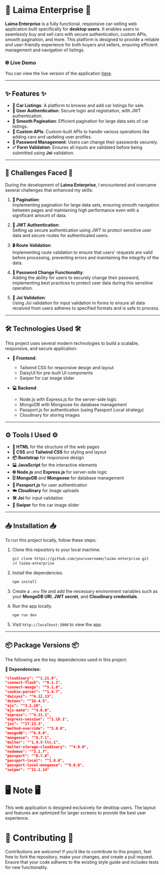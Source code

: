 # 🚗 Laima Enterprise 🚗

**Laima Enterprise** is a fully functional, responsive car-selling web application built specifically for **desktop users**. It enables users to seamlessly buy and sell cars with secure authentication, custom APIs, smooth pagination, and more. This platform is designed to provide a reliable and user-friendly experience for both buyers and sellers, ensuring efficient management and navigation of listings.

### 🌐 Live Demo
You can view the live version of the application [here](https://lamia-enterprise-main-qs8ttmg44.vercel.app/).

---

## ✨ Features ✨

- **🚙 Car Listings**: A platform to browse and add car listings for sale.
- **🔐 User Authentication**: Secure login and registration, with JWT authentication.
- **📄 Smooth Pagination**: Efficient pagination for large data sets of car listings.
- **🔧 Custom APIs**: Custom-built APIs to handle various operations like adding cars and updating user profiles.
- **🔑 Password Management**: Users can change their passwords securely.
- **✅ Form Validation**: Ensures all inputs are validated before being submitted using **Joi** validation.

---

## 🚧 Challenges Faced 🚧

During the development of **Laima Enterprise**, I encountered and overcame several challenges that enhanced my skills:

1. **🔄 Pagination**:  
   Implementing pagination for large data sets, ensuring smooth navigation between pages and maintaining high performance even with a significant amount of data.

2. **🔐 JWT Authentication**:  
   Setting up secure authentication using JWT to protect sensitive user data and secure routes for authenticated users.

3. **🔒 Route Validation**:  
   Implementing route validation to ensure that users' requests are valid before processing, preventing errors and maintaining the integrity of the data.

4. **🔑 Password Change Functionality**:  
   Adding the ability for users to securely change their password, implementing best practices to protect user data during this sensitive operation.

5. **📜 Joi Validation**:  
   Using Joi validation for input validation in forms to ensure all data received from users adheres to specified formats and is safe to process.

---

## 🛠 Technologies Used 🛠

This project uses several modern technologies to build a scalable, responsive, and secure application:

- **🎨 Frontend**: 
  - Tailwind CSS for responsive design and layout
  - DaisyUI for pre-built UI components
  - Swiper for car image slider

- **💻 Backend**: 
  - Node.js with Express.js for the server-side logic
  - MongoDB with Mongoose for database management
  - Passport.js for authentication (using Passport Local strategy)
  - Cloudinary for storing images
  
---

## ⚙️ Tools I Used ⚙️

- **📝 HTML** for the structure of the web pages
- **🎨 CSS** and **Tailwind CSS** for styling and layout
- **📦 Bootstrap** for responsive design
- **💻 JavaScript** for the interactive elements
- **🌐 Node.js** and **Express.js** for server-side logic
- **🗄 MongoDB** and **Mongoose** for database management
- **🔐 Passport.js** for user authentication
- **☁️ Cloudinary** for image uploads
- **🛠 Joi** for input validation
- **🚗 Swiper** for the car image slider

---

## 📥 Installation 📥

To run this project locally, follow these steps:

1. Clone this repository to your local machine.

    ```bash
    git clone https://github.com/yourusername/laima-enterprise.git
    cd laima-enterprise
    ```

2. Install the dependencies.

    ```bash
    npm install
    ```

3. Create a `.env` file and add the necessary environment variables such as your **MongoDB URI**, **JWT secret**, and **Cloudinary credentials**.

4. Run the app locally.

    ```bash
    npm run dev
    ```

5. Visit `http://localhost:3000` to view the app.

---

## 📦 Package Versions 📦

The following are the key dependencies used in this project:

**🔑 Dependencies:**
```json
"cloudinary": "^1.21.0",
"connect-flash": "^0.1.1",
"connect-mongo": "^5.1.0",
"cookie-parser": "^1.4.7",
"daisyui": "^4.12.13",
"dotenv": "^16.4.5",
"ejs": "^3.1.10",
"ejs-mate": "^4.0.0",
"express": "^4.21.1",
"express-session": "^1.18.1",
"joi": "^17.13.3",
"method-override": "^3.0.0",
"mongodb": "^6.9.0",
"mongoose": "^8.7.1",
"multer": "^1.4.5-lts.1",
"multer-storage-cloudinary": "^4.0.0",
"nodemon": "^3.1.7",
"passport": "^0.7.0",
"passport-local": "^1.0.0",
"passport-local-mongoose": "^8.0.0",
"swiper": "^11.1.14"
```


# 🖥️ Note 🖥️
This web application is designed exclusively for desktop users. The layout and features are optimized for larger screens to provide the best user experience.

# 🤝 Contributing 🤝
Contributions are welcome! If you’d like to contribute to this project, feel free to fork the repository, make your changes, and create a pull request. Ensure that your code adheres to the existing style guide and includes tests for new functionality.


